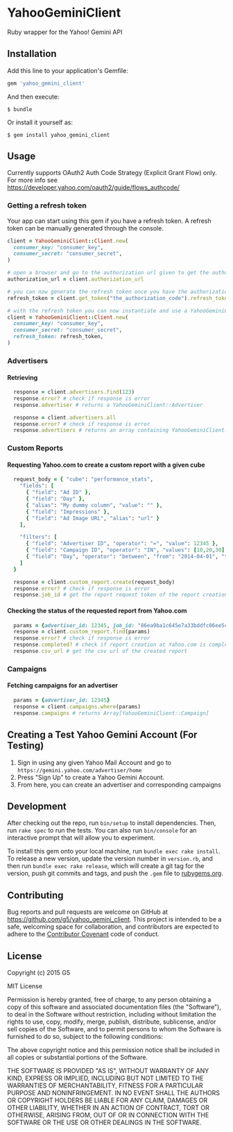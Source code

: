 # YahooGeminiClient

Ruby wrapper for the Yahoo! Gemini API

## Installation

Add this line to your application's Gemfile:

```ruby
gem 'yahoo_gemini_client'
```

And then execute:

    $ bundle

Or install it yourself as:

    $ gem install yahoo_gemini_client

## Usage
Currently supports OAuth2 Auth Code Strategy (Explicit Grant Flow) only.
For more info see https://developer.yahoo.com/oauth2/guide/flows_authcode/

### Getting a refresh token

Your app can start using this gem if you have a refresh token.
A refresh token can be manually generated through the console.

```ruby
client = YahooGeminiClient::Client.new(
  consumer_key: "consumer_key",
  consumer_secret: "consumer_secret",
)

# open a browser and go to the authorization url given to get the authorization code
authorization_url = client.authorization_url

# you can now generate the refresh token once you have the authorization code
refresh_token = client.get_token("the_authorization_code").refresh_token

# with the refresh token you can now instantiate and use a YahooGeminiClient::Client anytime
client = YahooGeminiClient::Client.new(
  consumer_key: "consumer_key",
  consumer_secret: "consumer_secret",
  refresh_token: refresh_token,
)
```

### Advertisers

#### Retrieving

```ruby
  response = client.advertisers.find(123)
  response.error? # check if response is error
  response.advertiser # returns a YahooGeminiClient::Advertiser

  response = client.advertisers.all
  response.error? # check if response is error
  response.advertisers # returns an array containing YahooGeminiClient::Advertiser
```

### Custom Reports

#### Requesting Yahoo.com to create a custom report with a given cube

```ruby
  request_body = { "cube": "performance_stats",
    "fields": [
      { "field": "Ad ID" },
      { "field": "Day" },
      { "alias": "My dummy column", "value": "" },
      { "field": "Impressions" },
      { "field": "Ad Image URL", "alias": "url" }
    ],

    "filters": [
      { "field": "Advertiser ID", "operator": "=", "value": 12345 },
      { "field": "Campaign ID", "operator": "IN", "values": [10,20,30] },
      { "field": "Day", "operator": "between", "from": "2014-04-01", "to": "2014-04-30" }
    ]
  }

  response = client.custom_report.create(request_body)
  response.error? # check if response is error
  response.job_id # get the report request token of the report creation job request at Yahoo.com
```

#### Checking the status of the requested report from Yahoo.com

```ruby
  params = {advertiser_id: 12345, job_id: "86ea9ba1c645e7a33bddfc06ee5c799fa40d02ce49632927"}
  response = client.custom_report.find(params)
  response.error? # check if response is error
  response.completed? # check if report creation at Yahoo.com is complete
  response.csv_url # get the csv url of the created report
```

### Campaigns

#### Fetching campaigns for an advertiser

```ruby
  params = {advertiser_id: 12345}
  response = client.campaigns.where(params)
  response.campaigns # returns Array[YahooGeminiClient::Campaign]
```

## Creating a Test Yahoo Gemini Account (For Testing)

1. Sign in using any given Yahoo Mail Account and go to `https://gemini.yahoo.com/advertiser/home`
2. Press "Sign Up" to create a Yahoo Gemini Account.
3. From here, you can create an advertiser and corresponding campaigns

## Development

After checking out the repo, run `bin/setup` to install dependencies. Then, run `rake spec` to run the tests. You can also run `bin/console` for an interactive prompt that will allow you to experiment.

To install this gem onto your local machine, run `bundle exec rake install`. To release a new version, update the version number in `version.rb`, and then run `bundle exec rake release`, which will create a git tag for the version, push git commits and tags, and push the `.gem` file to [rubygems.org](https://rubygems.org).

## Contributing

Bug reports and pull requests are welcome on GitHub at https://github.com/g5/yahoo_gemini_client. This project is intended to be a safe, welcoming space for collaboration, and contributors are expected to adhere to the [Contributor Covenant](contributor-covenant.org) code of conduct.


## License

Copyright (c) 2015 G5

MIT License

Permission is hereby granted, free of charge, to any person obtaining a copy of this software and associated documentation files (the "Software"), to deal in the Software without restriction, including without limitation the rights to use, copy, modify, merge, publish, distribute, sublicense, and/or sell copies of the Software, and to permit persons to whom the Software is furnished to do so, subject to the following conditions:

The above copyright notice and this permission notice shall be included in all copies or substantial portions of the Software.

THE SOFTWARE IS PROVIDED "AS IS", WITHOUT WARRANTY OF ANY KIND, EXPRESS OR IMPLIED, INCLUDING BUT NOT LIMITED TO THE WARRANTIES OF MERCHANTABILITY, FITNESS FOR A PARTICULAR PURPOSE AND NONINFRINGEMENT. IN NO EVENT SHALL THE AUTHORS OR COPYRIGHT HOLDERS BE LIABLE FOR ANY CLAIM, DAMAGES OR OTHER LIABILITY, WHETHER IN AN ACTION OF CONTRACT, TORT OR OTHERWISE, ARISING FROM, OUT OF OR IN CONNECTION WITH THE SOFTWARE OR THE USE OR OTHER DEALINGS IN THE SOFTWARE.

